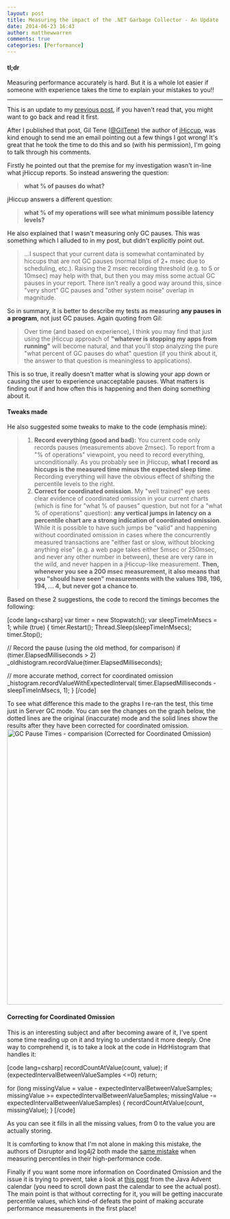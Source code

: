 ```yaml
---
layout: post
title: Measuring the impact of the .NET Garbage Collector - An Update
date: 2014-06-23 16:43
author: matthewwarren
comments: true
categories: [Performance]
---
```

<h4><strong>tl;dr</strong></h4>

Measuring performance accurately is hard. But it is a whole lot easier if someone with experience takes the time to explain your mistakes to you!!

<hr />

This is an update to my <a href="http://mattwarren.org/2014/06/18/measuring-the-impact-of-the-net-garbage-collector/" title="Measuring the impact of the .NET Garbage Collector" target="_blank">previous post</a>, if you haven't read that, you might want to go back and read it first.

After I published that post, Gil Tene (<a href="http://twitter.com/giltene" title="Gil Tene - Twitter" target="_blank">@GilTene</a>) the author of <a href="http://www.azulsystems.com/downloads/jHiccup" target="_blank">jHiccup</a>, was kind enough to send me an email pointing out a few things I got wrong! It's great that he took the time to do this and so (with his permission), I'm going to talk through his comments.

Firstly he pointed out that the premise for my investigation wasn't in-line what jHiccup reports. So instead answering the question:

<blockquote>
  <strong>what % of pauses do what?</strong>
</blockquote>

jHiccup answers a different question:

<blockquote>
  <strong>what % of my operations will see what minimum possible latency levels?</strong>
</blockquote>

He also explained that I wasn't measuring only GC pauses. This was something which I alluded to in my post, but didn't explicitly point out.

<blockquote>
  ...I suspect that your current data is somewhat contaminated by hiccups that are not GC pauses (normal blips of 2+ msec due to scheduling, etc.). Raising the 2 msec recording threshold (e.g. to 5 or 10msec) may help with that, but then you may miss some actual GC pauses in your report. There isn't really a good way around this, since "very short" GC pauses and "other system noise" overlap in magnitude.
</blockquote>

So in summary, it is better to describe my tests as measuring <strong>any pauses in a program</strong>, not just GC pauses. Again quoting from Gil:

<blockquote>
  Over time (and based on experience), I think you may find that just using the jHiccup approach of <strong>"whatever is stopping my apps from running"</strong> will become natural, and that you'll stop analyzing the pure "what percent of GC pauses do what" question (if you think about it, the answer to that question is meaningless to applications).
</blockquote>

This is so true, it really doesn't matter what is slowing your app down or causing the user to experience unacceptable pauses. What matters is finding out if and how often this is happening and then doing something about it.

<h4><strong>Tweaks made</strong></h4>

He also suggested some tweaks to make to the code (emphasis mine):

<blockquote>
  <ol>
  <li><strong>Record everything (good and bad):</strong>
  You current code only records pauses (measurements above 2msec). To report from a "% of operations" viewpoint, you need to record everything, unconditionally. As you probably see in jHiccup, <strong>what I record as hiccups is the measured time minus the expected sleep time</strong>. Recording everything will have the obvious effect of shifting the percentile levels to the right.</li>
  <li><strong>Correct for coordinated omission.</strong>
  My "well trained" eye sees clear evidence of coordinated omission in your current charts (which is fine for "what % of pauses" question, but not for a "what % of operations" question): <strong>any vertical jumps in latency on a percentile chart are a strong indication of coordinated omission</strong>. While it is possible to have such jumps be "valid" and happening without coordinated omission in cases where the concurrently measured transactions are "either fast or slow, without blocking anything else" (e.g. a web page takes either 5msec or 250msec, and never any other number in between), these are very rare in the wild, and never happen in a jHiccup-like measurement. <strong>Then, whenever you see a 200 msec measurement, it also means that you "should have seen" measurements with the values 198, 196, 194, ... 4, but never got a chance to</strong>.</li>
  </ol>
</blockquote>

Based on these 2 suggestions, the code to record the timings becomes the following:

[code lang=csharp]
var timer = new Stopwatch();
var sleepTimeInMsecs = 1;
while (true)
{
  timer.Restart();
  Thread.Sleep(sleepTimeInMsecs);
  timer.Stop();

  // Record the pause (using the old method, for comparison)
  if (timer.ElapsedMilliseconds &gt; 2)   
    _oldhistogram.recordValue(timer.ElapsedMilliseconds);  

  // more accurate method, correct for coordinated omission
  _histogram.recordValueWithExpectedInterval(
        timer.ElapsedMilliseconds - sleepTimeInMsecs, 1);
}
[/code]

To see what difference this made to the graphs I re-ran the test, this time just in Server GC mode. You can see the changes on the graph below, the dotted lines are the original (inaccurate) mode and the solid lines show the results after they have been corrected for coordinated omission.
<a href="https://mattwarren.github.io/images/2014/06/gc-pause-times-comparision-corrected-for-coordinated-omission.png" target="_blank"><img src="http://mattwarrendotorg.files.wordpress.com/2014/06/gc-pause-times-comparision-corrected-for-coordinated-omission.png?w=1008" alt="GC Pause Times - comparision (Corrected for Coordinated Omission)" width="1008" height="642" class="aligncenter size-large wp-image-426" /></a>

<h4><strong>Correcting for Coordinated Omission</strong></h4>

This is an interesting subject and after becoming aware of it, I've spent some time reading up on it and trying to understand it more deeply. One way to comprehend it, is to take a look at the code in HdrHistogram that handles it:

[code lang=csharp]
recordCountAtValue(count, value);
if (expectedIntervalBetweenValueSamples &lt;=0)
    return;

for (long missingValue = value - expectedIntervalBetweenValueSamples;
     missingValue &gt;= expectedIntervalBetweenValueSamples;
     missingValue -= expectedIntervalBetweenValueSamples) 
{
    recordCountAtValue(count, missingValue);
}
[/code]

As you can see it fills in all the missing values, from 0 to the value you are actually storing.

It is comforting to know that I'm not alone in making this mistake, the authors of Disruptor and log4j2 both made the <a href="https://groups.google.com/forum/#!msg/mechanical-sympathy/icNZJejUHfE/BfDekfBEs_sJ" target="_blank">same mistake</a> when measuring percentiles in their high-performance code.

Finally if you want some more information on Coordinated Omission and the issue it is trying to prevent, take a look at <a href="http://www.javaadvent.com/2013/12/how-not-to-measure-latency.html" target="_blank">this post</a> from the Java Advent calendar (you need to scroll down past the calendar to see the actual post). The main point is that without correcting for it, you will be getting inaccurate percentile values, which kind-of defeats the point of making accurate performance measurements in the first place!
